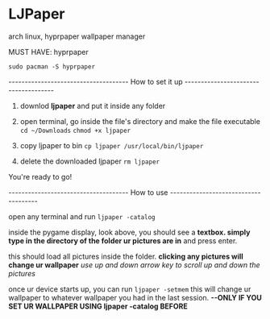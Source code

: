 # LJPaper
arch linux, hyprpaper wallpaper manager

MUST HAVE:
hyprpaper

```
sudo pacman -S hyprpaper
```

------------------------------------- How to set it up -------------------------------------


1) downlod **ljpaper** and put it inside any folder
   
3) open terminal, go inside the file's directory and make the file executable
   ```cd ~/Downloads```
   ```chmod +x ljpaper```
   
4) copy ljpaper to bin
   ```cp ljpaper /usr/local/bin/ljpaper```
   
5) delete the downloaded ljpaper
   ```rm ljpaper```
   
You're ready to go!



------------------------------------- How to use -------------------------------------

open any terminal and run
```ljpaper -catalog```

inside the pygame display, look above, you should see a **textbox. simply type in the directory of the folder ur pictures are in** and press enter.

this should load all pictures inside the folder.
**clicking any pictures will change ur wallpaper**
*use up and down arrow key to scroll up and down the pictures*

once ur device starts up, you can run
```ljpaper -setmem```
this will change ur wallpaper to whatever wallpaper you had in the last session. **--ONLY IF YOU SET UR WALLPAPER USING ljpaper -catalog BEFORE**
